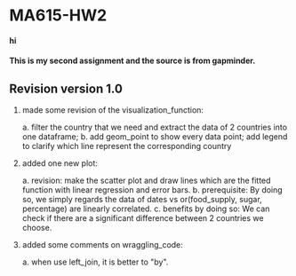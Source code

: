 # MA615-HW2

#### hi
#### This is my second assignment and the source is from gapminder.

## Revision version 1.0
1. made some revision of the visualization_function:

   a. filter the country that we need and extract the data of 2 countries into one dataframe;
   b. add geom_point to show every data point; add legend to clarify which line represent the corresponding country

2. added one new plot:

   a. revision: make the scatter plot and draw lines which are the fitted function with linear regression and error bars.
   b. prerequisite: By doing so, we simply regards the data of dates vs or(food_supply, sugar, percentage) are linearly correlated.
   c. benefits by doing so: We can check if there are a significant difference between 2 countries we choose.
   
3. added some comments on wraggling_code:

   a. when use left_join, it is better to "by".
